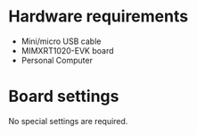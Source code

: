 Hardware requirements
=====================
- Mini/micro USB cable
- MIMXRT1020-EVK board
- Personal Computer

Board settings
============
No special settings are required.

